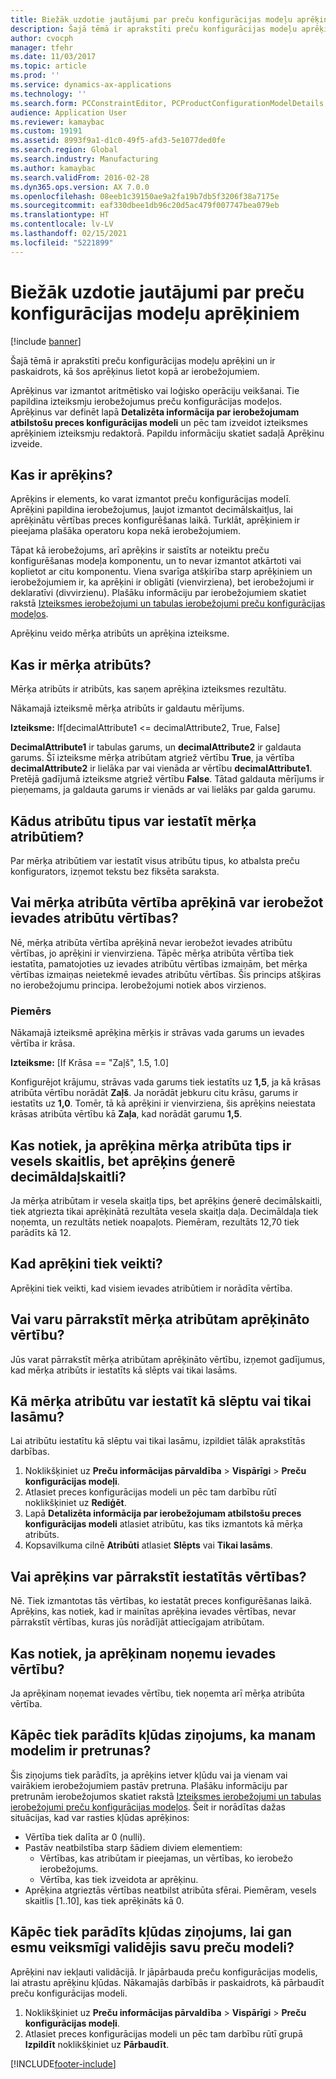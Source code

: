 ```yaml
---
title: Biežāk uzdotie jautājumi par preču konfigurācijas modeļu aprēķiniem
description: Šajā tēmā ir aprakstīti preču konfigurācijas modeļu aprēķini un ir paskaidrots, kā šos aprēķinus lietot kopā ar ierobežojumiem.
author: cvocph
manager: tfehr
ms.date: 11/03/2017
ms.topic: article
ms.prod: ''
ms.service: dynamics-ax-applications
ms.technology: ''
ms.search.form: PCConstraintEditor, PCProductConfigurationModelDetails, PCRuntimeConfigurator
audience: Application User
ms.reviewer: kamaybac
ms.custom: 19191
ms.assetid: 8993f9a1-d1c0-49f5-afd3-5e1077ded0fe
ms.search.region: Global
ms.search.industry: Manufacturing
ms.author: kamaybac
ms.search.validFrom: 2016-02-28
ms.dyn365.ops.version: AX 7.0.0
ms.openlocfilehash: 08eeb1c39150ae9a2fa19b7db5f3206f38a7175e
ms.sourcegitcommit: eaf330dbee1db96c20d5ac479f007747bea079eb
ms.translationtype: HT
ms.contentlocale: lv-LV
ms.lasthandoff: 02/15/2021
ms.locfileid: "5221899"
---
```

# <a name="calculations-for-product-configuration-models-faq"></a>Biežāk uzdotie jautājumi par preču konfigurācijas modeļu aprēķiniem

[!include [banner](../includes/banner.md)]

Šajā tēmā ir aprakstīti preču konfigurācijas modeļu aprēķini un ir paskaidrots, kā šos aprēķinus lietot kopā ar ierobežojumiem.

Aprēķinus var izmantot aritmētisko vai loģisko operāciju veikšanai. Tie papildina izteiksmju ierobežojumus preču konfigurācijas modeļos. Aprēķinus var definēt lapā **Detalizēta informācija par ierobežojumam atbilstošu preces konfigurācijas modeli** un pēc tam izveidot izteiksmes aprēķiniem izteiksmju redaktorā. Papildu informāciju skatiet sadaļā Aprēķinu izveide.

## <a name="what-is-a-calculation"></a>Kas ir aprēķins?
Aprēķins ir elements, ko varat izmantot preču konfigurācijas modelī. Aprēķini papildina ierobežojumus, ļaujot izmantot decimālskaitļus, lai aprēķinātu vērtības preces konfigurēšanas laikā. Turklāt, aprēķiniem ir pieejama plašāka operatoru kopa nekā ierobežojumiem.  

Tāpat kā ierobežojums, arī aprēķins ir saistīts ar noteiktu preču konfigurēšanas modeļa komponentu, un to nevar izmantot atkārtoti vai koplietot ar citu komponentu. Viena svarīga atšķirība starp aprēķiniem un ierobežojumiem ir, ka aprēķini ir obligāti (vienvirziena), bet ierobežojumi ir deklaratīvi (divvirzienu). Plašāku informāciju par ierobežojumiem skatiet rakstā [Izteiksmes ierobežojumi un tabulas ierobežojumi preču konfigurācijas modeļos](expression-constraints-table-constraints-product-configuration-models.md).  

Aprēķinu veido mērķa atribūts un aprēķina izteiksme.

## <a name="what-is-a-target-attribute"></a>Kas ir mērķa atribūts?
Mērķa atribūts ir atribūts, kas saņem aprēķina izteiksmes rezultātu.  

Nākamajā izteiksmē mērķa atribūts ir galdautu mērījums.  

**Izteiksme:** If\[decimalAttribute1 &lt;= decimalAttribute2, True, False\]  

**DecimalAttribute1** ir tabulas garums, un **decimalAttribute2** ir galdauta garums. Šī izteiksme mērķa atribūtam atgriež vērtību **True**, ja vērtība **decimalAttribute2** ir lielāka par vai vienāda ar vērtību **decimalAttribute1**. Pretējā gadījumā izteiksme atgriež vērtību **False**. Tātad galdauta mērījums ir pieņemams, ja galdauta garums ir vienāds ar vai lielāks par galda garumu.

## <a name="what-attribute-types-can-be-set-to-target-attributes"></a>Kādus atribūtu tipus var iestatīt mērķa atribūtiem?
Par mērķa atribūtiem var iestatīt visus atribūtu tipus, ko atbalsta preču konfigurators, izņemot tekstu bez fiksēta saraksta.

## <a name="can-the-value-of-a-target-attribute-restrict-the-values-of-the-input-attributes-in-a-calculation"></a>Vai mērķa atribūta vērtība aprēķinā var ierobežot ievades atribūtu vērtības?
Nē, mērķa atribūta vērtība aprēķinā nevar ierobežot ievades atribūtu vērtības, jo aprēķini ir vienvirziena. Tāpēc mērķa atribūta vērtība tiek iestatīta, pamatojoties uz ievades atribūtu vērtības izmaiņām, bet mērķa vērtības izmaiņas neietekmē ievades atribūtu vērtības. Šis princips atšķiras no ierobežojumu principa. Ierobežojumi notiek abos virzienos.

### <a name="example"></a>Piemērs

Nākamajā izteiksmē aprēķina mērķis ir strāvas vada garums un ievades vērtība ir krāsa.  

**Izteiksme:** \[If Krāsa == "Zaļš", 1.5, 1.0\]  

Konfigurējot krājumu, strāvas vada garums tiek iestatīts uz **1,5**, ja kā krāsas atribūta vērtību norādāt **Zaļš**. Ja norādāt jebkuru citu krāsu, garums ir iestatīts uz **1,0**. Tomēr, tā kā aprēķini ir vienvirziena, šis aprēķins neiestata krāsas atribūta vērtību kā **Zaļa**, kad norādāt garumu **1,5**.

## <a name="what-happens-if-a-calculation-has-a-target-attribute-of-the-integer-type-but-a-calculation-generates-a-decimal-number"></a>Kas notiek, ja aprēķina mērķa atribūta tips ir vesels skaitlis, bet aprēķins ģenerē decimāldaļskaitli?
Ja mērķa atribūtam ir vesela skaitļa tips, bet aprēķins ģenerē decimālskaitli, tiek atgriezta tikai aprēķinātā rezultāta vesela skaitļa daļa. Decimāldaļa tiek noņemta, un rezultāts netiek noapaļots. Piemēram, rezultāts 12,70 tiek parādīts kā 12.

## <a name="when-do-calculations-occur"></a>Kad aprēķini tiek veikti?
Aprēķini tiek veikti, kad visiem ievades atribūtiem ir norādīta vērtība.

## <a name="can-i-overwrite-the-value-that-is-calculated-for-the-target-attribute"></a>Vai varu pārrakstīt mērķa atribūtam aprēķināto vērtību?
Jūs varat pārrakstīt mērķa atribūtam aprēķināto vērtību, izņemot gadījumus, kad mērķa atribūts ir iestatīts kā slēpts vai tikai lasāms.

## <a name="how-do-i-set-a-target-attribute-as-hidden-or-read-only"></a>Kā mērķa atribūtu var iestatīt kā slēptu vai tikai lasāmu?
Lai atribūtu iestatītu kā slēptu vai tikai lasāmu, izpildiet tālāk aprakstītās darbības.

1.  Noklikšķiniet uz **Preču informācijas pārvaldība** &gt; **Vispārīgi** &gt; **Preču konfigurācijas modeļi**.
2.  Atlasiet preces konfigurācijas modeli un pēc tam darbību rūtī noklikšķiniet uz **Rediģēt**.
3.  Lapā **Detalizēta informācija par ierobežojumam atbilstošu preces konfigurācijas modeli** atlasiet atribūtu, kas tiks izmantots kā mērķa atribūts.
4.  Kopsavilkuma cilnē **Atribūti** atlasiet **Slēpts** vai **Tikai lasāms**.

## <a name="can-a-calculation-overwrite-the-values-that-i-set"></a>Vai aprēķins var pārrakstīt iestatītās vērtības?
Nē. Tiek izmantotas tās vērtības, ko iestatāt preces konfigurēšanas laikā. Aprēķins, kas notiek, kad ir mainītas aprēķina ievades vērtības, nevar pārrakstīt vērtības, kuras jūs norādījāt attiecīgajam atribūtam.

## <a name="what-happens-if-i-remove-an-input-value-in-a-calculation"></a>Kas notiek, ja aprēķinam noņemu ievades vērtību?
Ja aprēķinam noņemat ievades vērtību, tiek noņemta arī mērķa atribūta vērtība.

## <a name="why-do-i-receive-an-error-message-that-says-that-my-model-is-in-contradiction"></a>Kāpēc tiek parādīts kļūdas ziņojums, ka manam modelim ir pretrunas?
Šis ziņojums tiek parādīts, ja aprēķins ietver kļūdu vai ja vienam vai vairākiem ierobežojumiem pastāv pretruna. Plašāku informāciju par pretrunām ierobežojumos skatiet rakstā [Izteiksmes ierobežojumi un tabulas ierobežojumi preču konfigurācijas modeļos](expression-constraints-table-constraints-product-configuration-models.md). Šeit ir norādītas dažas situācijas, kad var rasties kļūdas aprēķinos:

-   Vērtība tiek dalīta ar 0 (nulli).
-   Pastāv neatbilstība starp šādiem diviem elementiem:
    -   Vērtības, kas atribūtam ir pieejamas, un vērtības, ko ierobežo ierobežojums.
    -   Vērtība, kas tiek izveidota ar aprēķinu.
-   Aprēķina atgrieztās vērtības neatbilst atribūta sfērai. Piemēram, vesels skaitlis \[1..10\], kas tiek aprēķināts kā 0.

## <a name="why-do-i-receive-an-error-message-even-though-i-successfully-validated-my-product-model"></a>Kāpēc tiek parādīts kļūdas ziņojums, lai gan esmu veiksmīgi validējis savu preču modeli?
Aprēķini nav iekļauti validācijā. Ir jāpārbauda preču konfigurācijas modelis, lai atrastu aprēķinu kļūdas. Nākamajās darbībās ir paskaidrots, kā pārbaudīt preču konfigurācijas modeli.

1.  Noklikšķiniet uz **Preču informācijas pārvaldība** &gt; **Vispārīgi** &gt; **Preču konfigurācijas modeļi**.
2.  Atlasiet preces konfigurācijas modeli un pēc tam darbību rūtī grupā **Izpildīt** noklikšķiniet uz **Pārbaudīt**.






[!INCLUDE[footer-include](../../includes/footer-banner.md)]